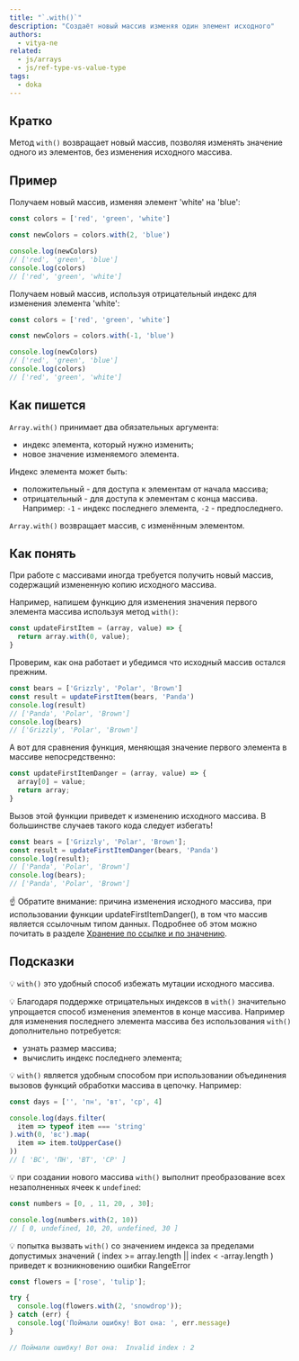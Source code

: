 ```yaml
---
title: "`.with()`"
description: "Создаёт новый массив изменяя один элемент исходного"
authors:
  - vitya-ne
related:
  - js/arrays
  - js/ref-type-vs-value-type
tags:
  - doka
---
```


## Кратко

Метод `with()` возвращает новый массив, позволяя изменять значение одного из элементов, без изменения исходного массива.

## Пример

Получаем новый массив, изменяя элемент 'white' на 'blue':

```js
const colors = ['red', 'green', 'white']

const newColors = colors.with(2, 'blue')

console.log(newColors)
// ['red', 'green', 'blue']
console.log(colors)
// ['red', 'green', 'white']
```

Получаем новый массив, используя отрицательный индекс для изменения элемента 'white':
```js
const colors = ['red', 'green', 'white']

const newColors = colors.with(-1, 'blue')

console.log(newColors)
// ['red', 'green', 'blue']
console.log(colors)
// ['red', 'green', 'white']
```

## Как пишется

`Array.with()` принимает два обязательных аргумента:
- индекс элемента, который нужно изменить;
- новое значение изменяемого элемента.

Индекс элемента может быть:
- положительный - для доступа к элементам от начала массива;
- отрицательный - для доступа к элементам с конца массива. Например: `-1` - индекс последнего элемента, `-2` - предпоследнего.

`Array.with()` возвращает массив, с изменённым элементом.

## Как понять

При работе с массивами иногда требуется получить новый массив, содержащий измененную копию исходного массива.

Например, напишем функцию для изменения значения первого элемента массива используя метод `with()`:

```js
const updateFirstItem = (array, value) => {
  return array.with(0, value);
}
```

Проверим, как она работает и убедимся что исходный массив остался прежним.

```js
const bears = ['Grizzly', 'Polar', 'Brown']
const result = updateFirstItem(bears, 'Panda')
console.log(result)
// ['Panda', 'Polar', 'Brown']
console.log(bears)
// ['Grizzly', 'Polar', 'Brown']

```

А вот для сравнения функция, меняющая значение первого элемента в массиве непосредственно:

```js
const updateFirstItemDanger = (array, value) => {
  array[0] = value;
  return array;
}
```

Вызов этой функции приведет к изменению исходного массива. В большинстве случаев такого кода следует избегать!

```js
const bears = ['Grizzly', 'Polar', 'Brown'];
const result = updateFirstItemDanger(bears, 'Panda')
console.log(result);
// ['Panda', 'Polar', 'Brown']
console.log(bears);
// ['Panda', 'Polar', 'Brown']

```

☝️ Обратите внимание: причина изменения исходного массива, при использовании функции updateFirstItemDanger(), в том что массив является ссылочным типом данных.
Подробнее об этом можно почитать в разделе [Хранение по ссылке и по значению](https://doka.guide/js/ref-type-vs-value-type/#mutacii-i-neizmenyaemost).

## Подсказки

💡 `with()` это удобный способ избежать мутации исходного массива.

💡 Благодаря поддержке отрицательных индексов в `with()` значительно упрощается способ изменения элементов в конце массива. Например для изменения последнего элемента массива без использования `with()` дополнительно потребуется:
- узнать размер массива;
- вычислить индекс последнего элемента;

💡 `with()` является удобным способом при использовании объединения вызовов функций обработки массива в цепочку. Например:

```js
const days = ['', 'пн', 'вт', 'ср', 4]

console.log(days.filter(
  item => typeof item === 'string'
).with(0, 'вс').map(
  item => item.toUpperCase()
))
// [ 'ВС', 'ПН', 'ВТ', 'СР' ]
```

💡 при создании нового массива `with()` выполнит преобразование всех незаполненных ячеек к `undefined`:

```js
const numbers = [0, , 11, 20, , 30];

console.log(numbers.with(2, 10))
// [ 0, undefined, 10, 20, undefined, 30 ]
```

💡 попытка вызвать `with()` cо значением индекса за пределами допустимых значений ( index >= array.length || index < -array.length ) приведет к возникновению ошибки RangeError

```js
const flowers = ['rose', 'tulip'];

try {
  console.log(flowers.with(2, 'snowdrop'));
} catch (err) {
  console.log('Поймали ошибку! Вот она: ', err.message)
}

// Поймали ошибку! Вот она:  Invalid index : 2
```







